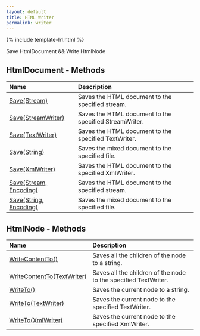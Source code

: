 ```yaml
---
layout: default
title: HTML Writer
permalink: writer
---
```


{% include template-h1.html %}

Save HtmlDocument && Write HtmlNode

## HtmlDocument - Methods

| Name | Description |
| :--- | :---------- |
| [Save(Stream)](save) | Saves the HTML document to the specified stream. |
| [Save(StreamWriter)](save#public-void-savestreamwriter-writer) | Saves the HTML document to the specified StreamWriter. |
| [Save(TextWriter)](save#public-void-savetextwriter-writer) | Saves the HTML document to the specified TextWriter. |
| [Save(String)](save#public-void-savestring-filename) | Saves the mixed document to the specified file. |
| [Save(XmlWriter)](save#public-void-savexmlwriter-writer) | Saves the HTML document to the specified XmlWriter. |
| [Save(Stream, Encoding)](save#public-void-savestream-outstream-encoding-encoding) | Saves the HTML document to the specified stream. |
| [Save(String, Encoding)](save#public-void-savestring-filename-encoding-encoding) | Saves the mixed document to the specified file. |

## HtmlNode - Methods

| Name | Description |
| :--- | :---------- |
| [WriteContentTo()](write-content-to) | Saves all the children of the node to a string. |
| [WriteContentTo(TextWriter)](write-content-to#public-void-writecontenttotextwriter-outtext-int-level--0) | Saves all the children of the node to the specified TextWriter. |
| [WriteTo()](write-to) | Saves the current node to a string. |
| [WriteTo(TextWriter)](write-to#public-void-writetotextwriter-outtext-int-level--0) | Saves the current node to the specified TextWriter. |
| [WriteTo(XmlWriter)](write-to#public-void-writetoxmlwriter-writer) | Saves the current node to the specified XmlWriter. |
